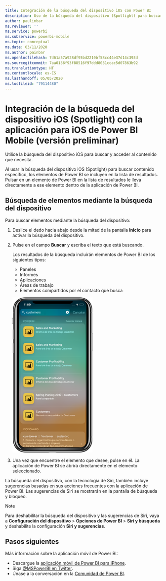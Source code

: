 ```yaml
---
title: Integración de la búsqueda del dispositivo iOS con Power BI
description: Uso de la búsqueda del dispositivo (Spotlight) para buscar y acceder al contenido que necesita.
author: paulinbar
ms.reviewer: ''
ms.service: powerbi
ms.subservice: powerbi-mobile
ms.topic: conceptual
ms.date: 03/11/2020
ms.author: painbar
ms.openlocfilehash: 7d61a57a928df95bd2210bf58cc44e37d14c393d
ms.sourcegitcommit: 7aa0136f93f88516f97ddd8031ccac5d07863b92
ms.translationtype: HT
ms.contentlocale: es-ES
ms.lasthandoff: 05/05/2020
ms.locfileid: "79114480"
---
```

# <a name="ios-device-search-spotlight-integration-with-power-bi-mobile-ios-app-preview"></a>Integración de la búsqueda del dispositivo iOS (Spotlight) con la aplicación para iOS de Power BI Mobile (versión preliminar)
Utilice la búsqueda del dispositivo iOS para buscar y acceder al contenido que necesita.

Al usar la búsqueda del dispositivo iOS (Spotlight) para buscar contenido específico, los elementos de Power BI se incluyen en la lista de resultados. Pulsar en un elemento de Power BI en la lista de resultados le lleva directamente a ese elemento dentro de la aplicación de Power BI.

## <a name="find-items-using-device-search"></a>Búsqueda de elementos mediante la búsqueda del dispositivo

Para buscar elementos mediante la búsqueda del dispositivo:

1. Deslice el dedo hacia abajo desde la mitad de la pantalla **Inicio** para activar la búsqueda del dispositivo.

2. Pulse en el campo **Buscar** y escriba el texto que está buscando.
 
   Los resultados de la búsqueda incluirán elementos de Power BI de los siguientes tipos:

    * Paneles
    * Informes
    * Aplicaciones
    * Áreas de trabajo
    * Elementos compartidos por el contacto que busca

    ![Captura de pantalla con los resultados de la búsqueda de Power BI en la búsqueda del dispositivo iOS](./media/mobile-apps-ios-siri-search/power-bi-spotlight-search.png)

 3. Una vez que encuentre el elemento que desee, pulse en él. La aplicación de Power BI se abrirá directamente en el elemento seleccionado. 

La búsqueda del dispositivo, con la tecnología de Siri, también incluye sugerencias basadas en sus acciones frecuentes con la aplicación de Power BI. Las sugerencias de Siri se mostrarán en la pantalla de búsqueda y bloqueo.

>[!NOTE]
>
>Para deshabilitar la búsqueda del dispositivo y las sugerencias de Siri, vaya a **Configuración del dispositivo** > **Opciones de Power BI** > **Siri y búsqueda** y deshabilite la configuración **Siri y sugerencias**.
>

## <a name="next-steps"></a>Pasos siguientes
Más información sobre la aplicación móvil de Power BI: 

* Descargue la [aplicación móvil de Power BI para iPhone](https://go.microsoft.com/fwlink/?LinkId=522062).
* Siga [@MSPowerBI en Twitter](https://twitter.com/MSPowerBI).
* Únase a la conversación en la [Comunidad de Power BI](https://community.powerbi.com/).

